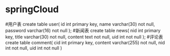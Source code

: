# springCloud

#用户表
create table user(
	id int primary key,
	name varchar(30) not null,
	password varchar(16) not null
);
#新闻表
create table news(
	nid int primary key,
	title varchar(30) not null,
	content text not null,
	uid int not null
);
#评论表
create table comment(
	cid int primary key,
	content varchar(255) not null,
    nid int not null,
    uid int not null
)

